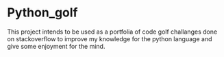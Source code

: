 # Python_golf

This project intends to be used as a portfolia of code golf challanges done on stackoverflow to improve my knowledge for the python language and give some enjoyment for the mind.
